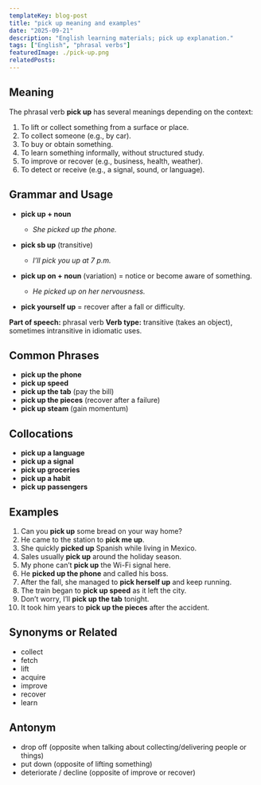 ```yaml
---
templateKey: blog-post
title: "pick up meaning and examples"
date: "2025-09-21"
description: "English learning materials; pick up explanation."
tags: ["English", "phrasal verbs"]
featuredImage: ./pick-up.png
relatedPosts:
---
```


## Meaning

The phrasal verb **pick up** has several meanings depending on the context:

1. To lift or collect something from a surface or place.
2. To collect someone (e.g., by car).
3. To buy or obtain something.
4. To learn something informally, without structured study.
5. To improve or recover (e.g., business, health, weather).
6. To detect or receive (e.g., a signal, sound, or language).

## Grammar and Usage

- **pick up + noun**

  - _She picked up the phone._

- **pick sb up** (transitive)

  - _I’ll pick you up at 7 p.m._

- **pick up on + noun** (variation) = notice or become aware of something.

  - _He picked up on her nervousness._

- **pick yourself up** = recover after a fall or difficulty.

**Part of speech:** phrasal verb
**Verb type:** transitive (takes an object), sometimes intransitive in idiomatic uses.

## Common Phrases

- **pick up the phone**
- **pick up speed**
- **pick up the tab** (pay the bill)
- **pick up the pieces** (recover after a failure)
- **pick up steam** (gain momentum)

## Collocations

- **pick up a language**
- **pick up a signal**
- **pick up groceries**
- **pick up a habit**
- **pick up passengers**

## Examples

1. Can you **pick up** some bread on your way home?
2. He came to the station to **pick me up**.
3. She quickly **picked up** Spanish while living in Mexico.
4. Sales usually **pick up** around the holiday season.
5. My phone can’t **pick up** the Wi-Fi signal here.
6. He **picked up the phone** and called his boss.
7. After the fall, she managed to **pick herself up** and keep running.
8. The train began to **pick up speed** as it left the city.
9. Don’t worry, I’ll **pick up the tab** tonight.
10. It took him years to **pick up the pieces** after the accident.

## Synonyms or Related

- collect
- fetch
- lift
- acquire
- improve
- recover
- learn

## Antonym

- drop off (opposite when talking about collecting/delivering people or things)
- put down (opposite of lifting something)
- deteriorate / decline (opposite of improve or recover)
